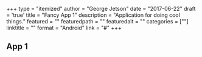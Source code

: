 +++
type = "itemized"
author = "George Jetson"
date = "2017-06-22"
draft = 'true'
title = "Fancy App 1"
description = "Application for doing cool things."
featured = ""
featuredpath = ""
featuredalt = ""
categories = [""]
linktitle = ""
format = "Android"
link = "#"
+++

## App 1

